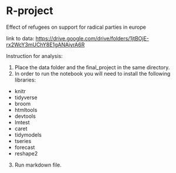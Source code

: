 # R-project
Effect of refugees on support for radical parties in europe

link to data:
https://drive.google.com/drive/folders/1jtBOjE-rx2WcY3mUChY8E1gANAjyrA6R

Instruction for analysis: 
1) Place the data folder and the final_project in the same directory.
2) In order to run the notebook you will need to install the following libraries:
* knitr
* tidyverse
* broom
* htmltools
* devtools
* lmtest
* caret
* tidymodels
* tseries
* forecast
* reshape2

3) Run markdown file.

